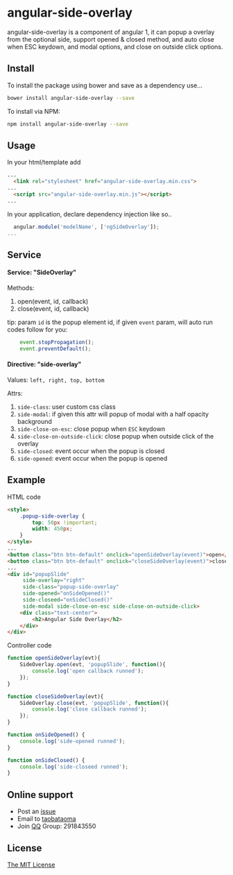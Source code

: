 # angular-side-overlay
angular-side-overlay is a component of angular 1, it can popup a overlay from the optional side, support opened &amp; closed method, and auto close when  ESC keydown, and modal options, and close on outside click options.

## Install
To install the package using bower and save as a dependency use...
```bash
bower install angular-side-overlay --save
```

To install via NPM:
```bash
npm install angular-side-overlay --save
```

## Usage
In your html/template add
```html
...
  <link rel="stylesheet" href="angular-side-overlay.min.css">
...
  <script src="angular-side-overlay.min.js"></script>
...

```

In your application, declare dependency injection like so..

```javascript
  angular.module('modelName', ['ngSideOverlay']);
...
```
## Service

#### Service: "SideOverlay"

Methods:
1. open(event, id, callback)
1. close(event, id, callback)

tip: param `id` is the popup element id, if given `event` param, will auto run codes follow for you:
```javascript
    event.stopPropagation();
    event.preventDefault();
```

#### Directive: "side-overlay"

Values: `left, right, top, bottom`

Attrs:
1. `side-class`: user custom css class
1. `side-modal`: if given this attr will popup of modal with a half opacity background
1. `side-close-on-esc`: close popup when `ESC` keydown
1. `side-close-on-outside-click`: close popup when outside click of the overlay
1. `side-closed`: event occur when the popup is closed
1. `side-opened`: event occur when the popup is opened


## Example

HTML code
```html
<style>
    .popup-side-overlay {
        top: 50px !important;
        width: 450px;
    }
</style>
...
<button class="btn btn-default" onclick="openSideOverlay(event)">open</button>
<button class="btn btn-default" onclick="closeSideOverlay(event)">close</button>
...
<div id="popupSlide"
     side-overlay="right"
     side-class="popup-side-overlay"
     side-opened="onSideOpened()"
     side-closeed="onSideClosed()"
     side-modal side-close-on-esc side-close-on-outside-click>
    <div class="text-center">
        <h2>Angular Side Overlay</h2>
    </div>
</div>
```
Controller code
```javascript
function openSideOverlay(evt){
	SideOverlay.open(evt, 'popupSlide', function(){
		console.log('open callback runned');
	});
}

function closeSideOverlay(evt){
	SideOverlay.close(evt, 'popupSlide', function(){
		console.log('close callback runned');
	});
}

function onSideOpened() {
	console.log('side-opened runned');
}

function onSideClosed() {
	console.log('side-closeed runned');
}
```
## Online support
- Post an [issue](https://github.com/taobataoma/angular-side-overlay/issues)
- Email to [taobataoma](mailto:taobataoma@gmail.com)
- Join [QQ](http://im.qq.com/) Group: 291843550

## License
[The MIT License](LICENSE.md)
